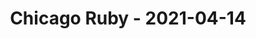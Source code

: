 ---
layout: post
title: Chicago Ruby - 2021-04-14
datetime: '2021-04-14 19:00:00 -0400'
name: Chicago Ruby
external_url: https://www.meetup.com/ChicagoRuby/events/xlfgcryccgbsb/
online_event: false
year_month: 2021-04
---